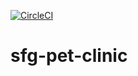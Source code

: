 [![CircleCI](https://circleci.com/gh/taranenkoant/sfg-pet-clinic.svg?style=svg)](https://circleci.com/gh/taranenkoant/sfg-pet-clinic)
# sfg-pet-clinic